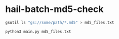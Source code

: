 # hail-batch-md5-check

```bash
gsutil ls "gs://some/path/*.md5" > md5_files.txt

python3 main.py md5_files.txt
```
